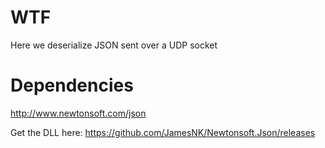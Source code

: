 # WTF 

Here we deserialize JSON sent over a UDP socket

# Dependencies

http://www.newtonsoft.com/json

Get the DLL here: https://github.com/JamesNK/Newtonsoft.Json/releases